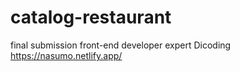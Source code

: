 # catalog-restaurant
final submission front-end developer expert Dicoding
https://nasumo.netlify.app/
